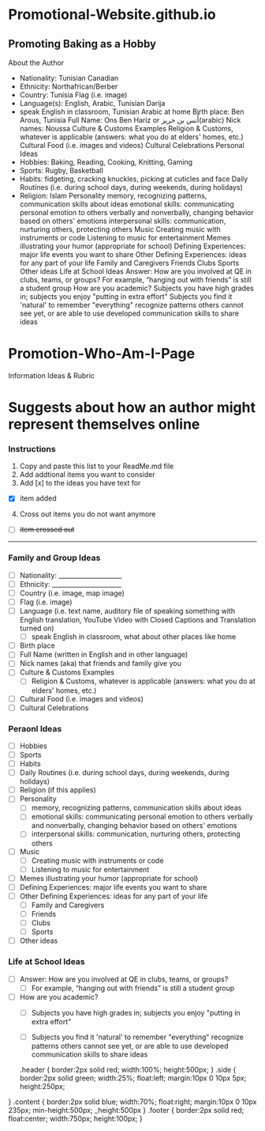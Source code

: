 # Promotional-Website.github.io
Promoting Baking as a Hobby
---
About the Author
 - Nationality: Tunisian Canadian
 - Ethnicity: Northafrican/Berber
 - Country: Tunisia
 Flag (i.e. image)
 - Language(s): English, Arabic, Tunisian Darija
- speak English in classroom, Tunisian Arabic at home
 Birth place: Ben Arous, Tunisia
 Full Name: Ons Ben Hariz or أُنس بن حريز(arabic)
 Nick names: Noussa
 Culture & Customs Examples
 Religion & Customs, whatever is applicable (answers: what you do at elders' homes, etc.)
 Cultural Food (i.e. images and videos)
 Cultural Celebrations
Personal Ideas
 - Hobbies: Baking, Reading, Cooking, Knitting, Gaming
 - Sports: Rugby, Basketball
 - Habits: fidgeting, cracking knuckles, picking at cuticles and face
 Daily Routines (i.e. during school days, during weekends, during holidays)
 - Religion: Islam
 Personality
 memory, recognizing patterns, communication skills about ideas
 emotional skills: communicating personal emotion to others verbally and nonverbally, changing behavior based on others' emotions
 interpersonal skills: communication, nurturing others, protecting others
 Music
 Creating music with instruments or code
 Listening to music for entertainment
 Memes illustrating your humor (appropriate for school)
 Defining Experiences: major life events you want to share
 Other Defining Experiences: ideas for any part of your life
 Family and Caregivers
 Friends
 Clubs
 Sports
 Other ideas
Life at School Ideas
 Answer: How are you involved at QE in clubs, teams, or groups?
 For example, “hanging out with friends” is still a student group
 How are you academic?
 Subjects you have high grades in; subjects you enjoy "putting in extra effort"
 Subjects you find it 'natural' to remember "everything" recognize patterns others cannot see yet, or are able to use developed communication skills to share ideas




 # Promotion-Who-Am-I-Page
Information Ideas &amp; Rubric

# Suggests about how an author might represent themselves online

### Instructions
1. Copy and paste this list to your ReadMe.md file 
2. Add addtional items you want to consider
3. Add [x] to the ideas you have text for
- [x] item added 
4. Cross out items you do not want anymore
- [ ] <del>item crossed out</del>

---

### Family and Group Ideas
- [ ] Nationality: ____________________
- [ ] Ethnicity: ______________________
- [ ] Country (i.e. image, map image)
- [ ] Flag (i.e. image)
- [ ] Language (i.e. text name, auditory file of speaking something with English translation, YouTube Video with Closed Captions and Translation turned on)
  - [ ] speak English in classroom, what about other places like home
- [ ] Birth place
- [ ] Full Name (written in English and in other language)
- [ ] Nick names (aka) that friends and family give you
- [ ] Culture & Customs Examples
  - [ ] Religion & Customs, whatever is applicable (answers: what you do at elders' homes, etc.)
- [ ] Cultural Food (i.e. images and videos)
- [ ] Cultural Celebrations

### Peraonl Ideas
- [ ] Hobbies
- [ ] Sports
- [ ] Habits
- [ ] Daily Routines (i.e. during school days, during weekends, during holidays)
- [ ] Religion (if this applies)
- [ ] Personality
  - [ ] memory, recognizing patterns, communication skills about ideas
  - [ ] emotional skills: communicating personal emotion to others verbally and nonverbally, changing behavior based on others' emotions
  - [ ] interpersonal skills: communication, nurturing others, protecting others
- [ ] Music
  - [ ] Creating music with instruments or code
  - [ ] Listening to music for entertainment
- [ ] Memes illustrating your humor (appropriate for school)
- [ ] Defining Experiences: major life events you want to share
- [ ] Other Defining Experiences: ideas for any part of your life
  - [ ] Family and Caregivers
  - [ ] Friends
  - [ ] Clubs
  - [ ] Sports
- [ ] Other ideas

### Life at School Ideas
- [ ] Answer: How are you involved at QE in clubs, teams, or groups?
  - [ ] For example, “hanging out with friends” is still a student group
- [ ] How are you academic?
  - [ ] Subjects you have high grades in; subjects you enjoy "putting in extra effort"
  - [ ] Subjects you find it 'natural' to remember "everything" recognize patterns others cannot see yet, or are able to use developed communication skills to share ideas


  .header {
  border:2px solid red;
  width:100%;
  height:500px;
}
.side {
  border:2px solid green;
  width:25%;
  float:left;
  margin:10px 0 10px 5px;
  height:250px;
  
}
.content {
  border:2px solid blue;
  width:70%;
  float:right;
  margin:10px 0 10px 235px;
  min-height:500px;
  _height:500px
}
.footer {
  border:2px solid red;
  float:center;
  width:750px;
  height:100px;
}